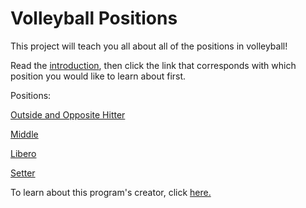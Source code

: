 # Volleyball Positions

This project will teach you all about all of the positions in volleyball!

Read the [introduction](https://github.com/JakeSmith1109/IT-1600-Markdown-Pages/blob/main/introduction.md), then click the link that corresponds with which position you would like to learn about first.

Positions:

[Outside and Opposite Hitter](https://github.com/JakeSmith1109/Midterm-Project/blob/main/outside_opposite.md)

[Middle](https://github.com/JakeSmith1109/Midterm-Project/blob/main/middle.md)

[Libero](https://github.com/JakeSmith1109/Midterm-Project/blob/main/libero.md)

[Setter](https://github.com/JakeSmith1109/Midterm-Project/blob/main/setter.md)

To learn about this program's creator, click [here.](https://github.com/JakeSmith1109/Midterm-Project/blob/main/about_me.md)
